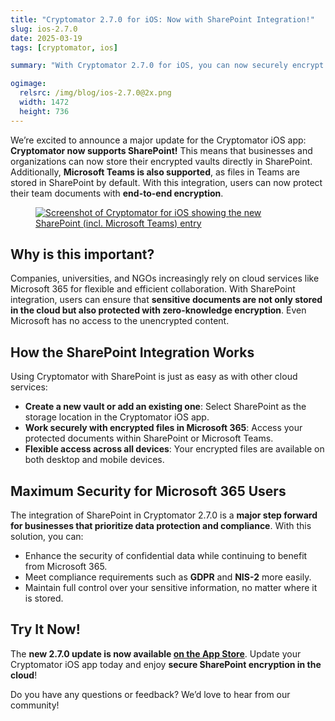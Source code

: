 ```yaml
---
title: "Cryptomator 2.7.0 for iOS: Now with SharePoint Integration!"
slug: ios-2.7.0
date: 2025-03-19
tags: [cryptomator, ios]

summary: "With Cryptomator 2.7.0 for iOS, you can now securely encrypt your files in Microsoft SharePoint and Teams with end-to-end encryption, ensuring full control over your sensitive data within Microsoft 365."

ogimage:
  relsrc: /img/blog/ios-2.7.0@2x.png
  width: 1472
  height: 736
---
```


We’re excited to announce a major update for the Cryptomator iOS app: **Cryptomator now supports SharePoint!** This means that businesses and organizations can now store their encrypted vaults directly in SharePoint. Additionally, **Microsoft Teams is also supported**, as files in Teams are stored in SharePoint by default. With this integration, users can now protect their team documents with **end-to-end encryption**.

<figure class="text-center">
  <a href="https://apps.apple.com/us/app/cryptomator/id1560822163" target="_blank" rel="noopener">
    <img class="inline-block rounded-sm" src="/img/blog/ios-2.7.0.png" srcset="/img/blog/ios-2.7.0.png 1x, /img/blog/ios-2.7.0@2x.png 2x" alt="Screenshot of Cryptomator for iOS showing the new SharePoint (incl. Microsoft Teams) entry" />
  </a>
</figure>

## Why is this important?

Companies, universities, and NGOs increasingly rely on cloud services like Microsoft 365 for flexible and efficient collaboration. With SharePoint integration, users can ensure that **sensitive documents are not only stored in the cloud but also protected with zero-knowledge encryption**. Even Microsoft has no access to the unencrypted content.

## How the SharePoint Integration Works

Using Cryptomator with SharePoint is just as easy as with other cloud services:

- **Create a new vault or add an existing one**: Select SharePoint as the storage location in the Cryptomator iOS app.
- **Work securely with encrypted files in Microsoft 365**: Access your protected documents within SharePoint or Microsoft Teams.
- **Flexible access across all devices**: Your encrypted files are available on both desktop and mobile devices.

## Maximum Security for Microsoft 365 Users

The integration of SharePoint in Cryptomator 2.7.0 is a **major step forward for businesses that prioritize data protection and compliance**. With this solution, you can:

- Enhance the security of confidential data while continuing to benefit from Microsoft 365.
- Meet compliance requirements such as **GDPR** and **NIS-2** more easily.
- Maintain full control over your sensitive information, no matter where it is stored.

## Try It Now!

The **new 2.7.0 update is now available [on the App Store](https://apps.apple.com/us/app/cryptomator/id1560822163)**. Update your Cryptomator iOS app today and enjoy **secure SharePoint encryption in the cloud**!

Do you have any questions or feedback? We’d love to hear from our community!
